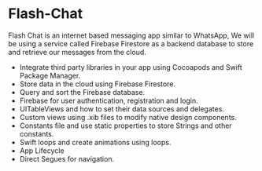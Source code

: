 # Flash-Chat

Flash Chat is an internet based messaging app similar to WhatsApp, We will be using a service called Firebase Firestore as a backend database to store and retrieve our messages from the cloud. 

* Integrate third party libraries in your app using Cocoapods and Swift Package Manager.
* Store data in the cloud using Firebase Firestore.
* Query and sort the Firebase database.
* Firebase for user authentication, registration and login.
* UITableViews and how to set their data sources and delegates.
* Custom views using .xib files to modify native design components.
* Constants file and use static properties to store Strings and other constants.
* Swift loops and create animations using loops.
* App Lifecycle
* Direct Segues for navigation.
